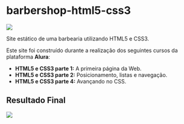 # barbershop-html5-css3

<img src="HTML e CSS Parte 4 - Avançado no CSS/paginas/produtos/img/logo.png">

<p>Site estático de uma barbearia utilizando HTML5 e CSS3.</p>
<p>Este site foi construído durante a realização dos seguintes cursos da plataforma <strong>Alura</strong>:</p>

- **HTML5 e CSS3 parte 1:** A primeira página da Web.
- **HTML5 e CSS3 parte 2:** Posicionamento, listas e navegação.
- **HTML5 e CSS3 parte 4:** Avançando no CSS.

## Resultado Final
<img src="HTML e CSS Parte 4 - Avançado no CSS/img/resultado-site.png">
